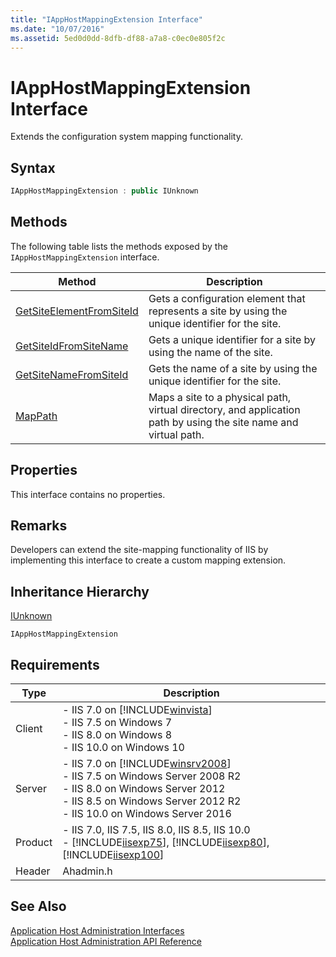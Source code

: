 ```yaml
---
title: "IAppHostMappingExtension Interface"
ms.date: "10/07/2016"
ms.assetid: 5ed0d0dd-8dfb-df88-a7a8-c0ec0e805f2c
---
```

# IAppHostMappingExtension Interface
Extends the configuration system mapping functionality.  
  
## Syntax  
  
```cpp  
IAppHostMappingExtension : public IUnknown  
```  
  
## Methods  
 The following table lists the methods exposed by the `IAppHostMappingExtension` interface.  
  
|Method|Description|  
|------------|-----------------|  
|[GetSiteElementFromSiteId](../../web-development-reference\native-code-api-reference/iapphostmappingextension-getsiteelementfromsiteid-method.md)|Gets a configuration element that represents a site by using the unique identifier for the site.|  
|[GetSiteIdFromSiteName](../../web-development-reference\native-code-api-reference/iapphostmappingextension-getsiteidfromsitename-method.md)|Gets a unique identifier for a site by using the name of the site.|  
|[GetSiteNameFromSiteId](../../web-development-reference\native-code-api-reference/iapphostmappingextension-getsitenamefromsiteid-method.md)|Gets the name of a site by using the unique identifier for the site.|  
|[MapPath](../../web-development-reference\native-code-api-reference/iapphostmappingextension-mappath-method.md)|Maps a site to a physical path, virtual directory, and application path by using the site name and virtual path.|  
  
## Properties  
 This interface contains no properties.  
  
## Remarks  
 Developers can extend the site-mapping functionality of IIS by implementing this interface to create a custom mapping extension.  
  
## Inheritance Hierarchy  
 [IUnknown](https://go.microsoft.com/fwlink/?LinkId=55951)  
  
 `IAppHostMappingExtension`  
  
## Requirements  
  
|Type|Description|  
|----------|-----------------|  
|Client|-   IIS 7.0 on [!INCLUDE[winvista](../../wmi-provider/includes/winvista-md.md)]<br />-   IIS 7.5 on Windows 7<br />-   IIS 8.0 on Windows 8<br />-   IIS 10.0 on Windows 10|  
|Server|-   IIS 7.0 on [!INCLUDE[winsrv2008](../../wmi-provider/includes/winsrv2008-md.md)]<br />-   IIS 7.5 on Windows Server 2008 R2<br />-   IIS 8.0 on Windows Server 2012<br />-   IIS 8.5 on Windows Server 2012 R2<br />-   IIS 10.0 on Windows Server 2016|  
|Product|-   IIS 7.0, IIS 7.5, IIS 8.0, IIS 8.5, IIS 10.0<br />-   [!INCLUDE[iisexp75](../../web-development-reference/native-code-api-reference/includes/iisexp75-md.md)], [!INCLUDE[iisexp80](../../web-development-reference/native-code-api-reference/includes/iisexp80-md.md)], [!INCLUDE[iisexp100](../../web-development-reference/native-code-api-reference/includes/iisexp100-md.md)]|  
|Header|Ahadmin.h|  
  
## See Also  
 [Application Host Administration Interfaces](../../web-development-reference\native-code-api-reference/application-host-administration-interfaces.md)   
 [Application Host Administration API Reference](../../web-development-reference\native-code-api-reference/application-host-administration-api-reference.md)
